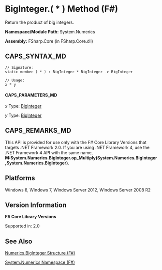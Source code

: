 # BigInteger.( * ) Method (F#)

Return the product of big integers.

**Namespace/Module Path:** System.Numerics

**Assembly:** FSharp.Core (in FSharp.Core.dll)


## CAPS_SYNTAX_MD

```
// Signature:
static member ( * ) : BigInteger * BigInteger -> BigInteger

// Usage:
x * y
```

#### CAPS_PARAMETERS_MD
*x*
Type: [BigInteger](http://msdn.microsoft.com/en-us/library/e96b4062-9459-48b2-b558-2138255adefe)


*y*
Type: [BigInteger](http://msdn.microsoft.com/en-us/library/e96b4062-9459-48b2-b558-2138255adefe)




## CAPS_REMARKS_MD
This API is provided for use only with the F# Core Library Versions that targets .NET Framework 2.0. If you are using .NET Framework 4, use the .NET Framework 4 API with the same name, **M:System.Numerics.BigInteger.op_Multiply(System.Numerics.BigInteger,System.Numerics.BigInteger)**.


## Platforms
Windows 8, Windows 7, Windows Server 2012, Windows Server 2008 R2


## Version Information
**F# Core Library Versions**

Supported in: 2.0




## See Also
[Numerics.BigInteger Structure &#40;F&#35;&#41;](Numerics.BigInteger+Structure+%28F%23%29.md)

[System.Numerics Namespace &#40;F&#35;&#41;](System.Numerics+Namespace+%28F%23%29.md)

